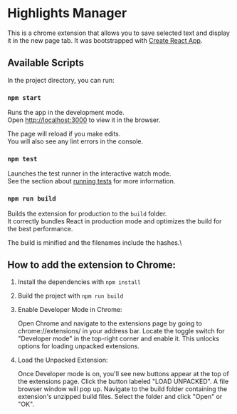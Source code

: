 # Highlights Manager

This is a chrome extension that allows you to save selected text and display it in the new page tab. It was bootstrapped with [Create React App](https://github.com/facebook/create-react-app).

## Available Scripts

In the project directory, you can run:

### `npm start`

Runs the app in the development mode.\
Open [http://localhost:3000](http://localhost:3000) to view it in the browser.

The page will reload if you make edits.\
You will also see any lint errors in the console.

### `npm test`

Launches the test runner in the interactive watch mode.\
See the section about [running tests](https://facebook.github.io/create-react-app/docs/running-tests) for more information.

### `npm run build`

Builds the extension for production to the `build` folder.\
It correctly bundles React in production mode and optimizes the build for the best performance.

The build is minified and the filenames include the hashes.\

## How to add the extension to Chrome:

1. Install the dependencies with `npm install`

2. Build the project with `npm run build`

3. Enable Developer Mode in Chrome:

   Open Chrome and navigate to the extensions page by going to chrome://extensions/ in your address bar.
   Locate the toggle switch for "Developer mode" in the top-right corner and enable it. This unlocks options for loading unpacked extensions.

4. Load the Unpacked Extension:

   Once Developer mode is on, you'll see new buttons appear at the top of the extensions page. Click the button labeled "LOAD UNPACKED".
   A file browser window will pop up. Navigate to the build folder containing the extension's unzipped build files. Select the folder and click "Open" or "OK".
